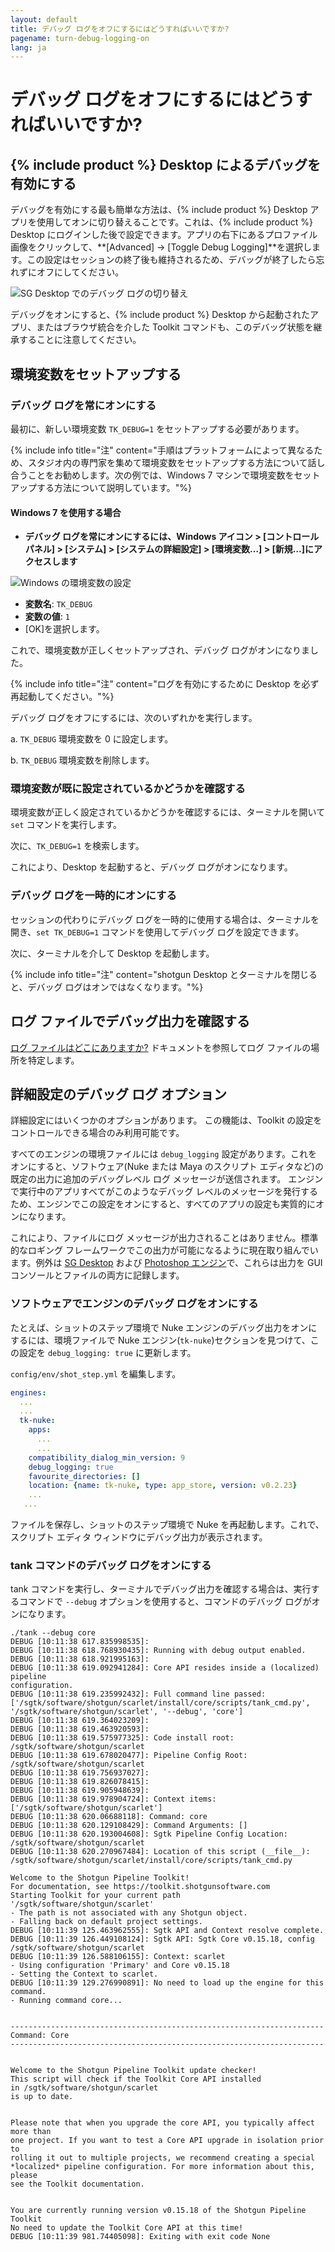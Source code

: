 ```yaml
---
layout: default
title: デバッグ ログをオフにするにはどうすればいいですか?
pagename: turn-debug-logging-on
lang: ja
---
```


# デバッグ ログをオフにするにはどうすればいいですか?

## {% include product %} Desktop によるデバッグを有効にする

デバッグを有効にする最も簡単な方法は、{% include product %} Desktop アプリを使用してオンに切り替えることです。これは、{% include product %} Desktop にログインした後で設定できます。アプリの右下にあるプロファイル画像をクリックして、**[Advanced] -> [Toggle Debug Logging]**を選択します。この設定はセッションの終了後も維持されるため、デバッグが終了したら忘れずにオフにしてください。

![SG Desktop でのデバッグ ログの切り替え](images/desktop-enable-debug-logging.png)

デバッグをオンにすると、{% include product %} Desktop から起動されたアプリ、またはブラウザ統合を介した Toolkit コマンドも、このデバッグ状態を継承することに注意してください。

## 環境変数をセットアップする

### デバッグ ログを常にオンにする
最初に、新しい環境変数 `TK_DEBUG=1` をセットアップする必要があります。

{% include info title="注" content="手順はプラットフォームによって異なるため、スタジオ内の専門家を集めて環境変数をセットアップする方法について話し合うことをお勧めします。次の例では、Windows 7 マシンで環境変数をセットアップする方法について説明しています。"%}

#### Windows 7 を使用する場合

- **デバッグ ログを常にオンにするには、Windows アイコン > [コントロール パネル] > [システム] > [システムの詳細設定] > [環境変数…] > [新規…]にアクセスします**

![Windows の環境変数の設定](images/windows-setting-environment-variable.png)


- **変数名**: `TK_DEBUG`
- **変数の値**: `1`
- [OK]を選択します。

これで、環境変数が正しくセットアップされ、デバッグ ログがオンになりました。

{% include info title="注" content="ログを有効にするために Desktop を必ず再起動してください。"%}

デバッグ ログをオフにするには、次のいずれかを実行します。

a. `TK_DEBUG` 環境変数を 0 に設定します。

b. `TK_DEBUG` 環境変数を削除します。

### 環境変数が既に設定されているかどうかを確認する

環境変数が正しく設定されているかどうかを確認するには、ターミナルを開いて `set` コマンドを実行します。

次に、`TK_DEBUG=1` を検索します。

これにより、Desktop を起動すると、デバッグ ログがオンになります。

### デバッグ ログを一時的にオンにする

セッションの代わりにデバッグ ログを一時的に使用する場合は、ターミナルを開き、`set TK_DEBUG=1` コマンドを使用してデバッグ ログを設定できます。

次に、ターミナルを介して Desktop を起動します。

{% include info title="注" content="shotgun Desktop とターミナルを閉じると、デバッグ ログはオンではなくなります。"%}

## ログ ファイルでデバッグ出力を確認する

[ログ ファイルはどこにありますか?](./where-are-my-log-files.md) ドキュメントを参照してログ ファイルの場所を特定します。

## 詳細設定のデバッグ ログ オプション

詳細設定にはいくつかのオプションがあります。 この機能は、Toolkit の設定をコントロールできる場合のみ利用可能です。

すべてのエンジンの環境ファイルには `debug_logging` 設定があります。これをオンにすると、ソフトウェア(Nuke または Maya のスクリプト エディタなど)の既定の出力に追加のデバッグレベル ログ メッセージが送信されます。 エンジンで実行中のアプリすべてがこのようなデバッグ レベルのメッセージを発行するため、エンジンでこの設定をオンにすると、すべてのアプリの設定も実質的にオンになります。

これにより、ファイルにログ メッセージが出力されることはありません。標準的なロギング フレームワークでこの出力が可能になるように現在取り組んでいます。例外は [SG Desktop](https://support.shotgunsoftware.com/hc/ja/articles/219039818-Shotgun-Desktop) および [Photoshop エンジン](https://support.shotgunsoftware.com/hc/ja/articles/115000026653-Photoshop-CC)で、これらは出力を GUI コンソールとファイルの両方に記録します。

### ソフトウェアでエンジンのデバッグ ログをオンにする

たとえば、ショットのステップ環境で Nuke エンジンのデバッグ出力をオンにするには、環境ファイルで Nuke エンジン(`tk-nuke`)セクションを見つけて、この設定を `debug_logging: true` に更新します。

`config/env/shot_step.yml` を編集します。

```yaml
engines:
  ...
  ...
  tk-nuke:
    apps:
      ...
      ...
    compatibility_dialog_min_version: 9
    debug_logging: true
    favourite_directories: []
    location: {name: tk-nuke, type: app_store, version: v0.2.23}
    ...
   ...
```

ファイルを保存し、ショットのステップ環境で Nuke を再起動します。これで、スクリプト エディタ ウィンドウにデバッグ出力が表示されます。

### tank コマンドのデバッグ ログをオンにする

tank コマンドを実行し、ターミナルでデバッグ出力を確認する場合は、実行するコマンドで `--debug` オプションを使用すると、コマンドのデバッグ ログがオンになります。

    ./tank --debug core
    DEBUG [10:11:38 617.835998535]:
    DEBUG [10:11:38 618.768930435]: Running with debug output enabled.
    DEBUG [10:11:38 618.921995163]:
    DEBUG [10:11:38 619.092941284]: Core API resides inside a (localized) pipeline
    configuration.
    DEBUG [10:11:38 619.235992432]: Full command line passed:
    ['/sgtk/software/shotgun/scarlet/install/core/scripts/tank_cmd.py',
    '/sgtk/software/shotgun/scarlet', '--debug', 'core']
    DEBUG [10:11:38 619.364023209]:
    DEBUG [10:11:38 619.463920593]:
    DEBUG [10:11:38 619.575977325]: Code install root:
    /sgtk/software/shotgun/scarlet
    DEBUG [10:11:38 619.678020477]: Pipeline Config Root:
    /sgtk/software/shotgun/scarlet
    DEBUG [10:11:38 619.756937027]:
    DEBUG [10:11:38 619.826078415]:
    DEBUG [10:11:38 619.905948639]:
    DEBUG [10:11:38 619.978904724]: Context items:
    ['/sgtk/software/shotgun/scarlet']
    DEBUG [10:11:38 620.06688118]: Command: core
    DEBUG [10:11:38 620.129108429]: Command Arguments: []
    DEBUG [10:11:38 620.193004608]: Sgtk Pipeline Config Location:
    /sgtk/software/shotgun/scarlet
    DEBUG [10:11:38 620.270967484]: Location of this script (__file__):
    /sgtk/software/shotgun/scarlet/install/core/scripts/tank_cmd.py

    Welcome to the Shotgun Pipeline Toolkit!
    For documentation, see https://toolkit.shotgunsoftware.com
    Starting Toolkit for your current path '/sgtk/software/shotgun/scarlet'
    - The path is not associated with any Shotgun object.
    - Falling back on default project settings.
    DEBUG [10:11:39 125.463962555]: Sgtk API and Context resolve complete.
    DEBUG [10:11:39 126.449108124]: Sgtk API: Sgtk Core v0.15.18, config
    /sgtk/software/shotgun/scarlet
    DEBUG [10:11:39 126.588106155]: Context: scarlet
    - Using configuration 'Primary' and Core v0.15.18
    - Setting the Context to scarlet.
    DEBUG [10:11:39 129.276990891]: No need to load up the engine for this
    command.
    - Running command core...


    ----------------------------------------------------------------------
    Command: Core
    ----------------------------------------------------------------------


    Welcome to the Shotgun Pipeline Toolkit update checker!
    This script will check if the Toolkit Core API installed
    in /sgtk/software/shotgun/scarlet
    is up to date.


    Please note that when you upgrade the core API, you typically affect more than
    one project. If you want to test a Core API upgrade in isolation prior to
    rolling it out to multiple projects, we recommend creating a special
    *localized* pipeline configuration. For more information about this, please
    see the Toolkit documentation.


    You are currently running version v0.15.18 of the Shotgun Pipeline Toolkit
    No need to update the Toolkit Core API at this time!
    DEBUG [10:11:39 981.74405098]: Exiting with exit code None
